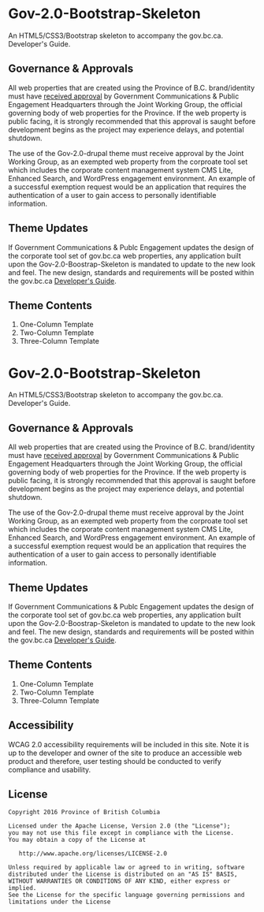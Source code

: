 # Gov-2.0-Bootstrap-Skeleton
An HTML5/CSS3/Bootstrap skeleton to accompany the gov.bc.ca. Developer's Guide.

## Governance & Approvals   
All web properties that are created using the Province of B.C. brand/identity must have [received approval](http://www2.gov.bc.ca/gov/content/about-gov-bc-ca/web-presence/web-property-governance) by Government Communications & Public Engagement Headquarters through the Joint Working Group, the official governing body of web properties for the Province.  If the web property is public facing, it is strongly recommended that this approval is saught before development begins as the project may experience delays, and potential shutdown.  

The use of the Gov-2.0-drupal theme must receive approval by the Joint Working Group, as an exempted web property from the corproate tool set which includes the corporate content management system CMS Lite, Enhanced Search, and WordPress engagement environment.  An example of a successful exemption request would be an application that requires the authentication of a user to gain access to personally identifiable information.  

## Theme Updates
If Government Communications & Publc Engagement updates the design of the corporate tool set of gov.bc.ca web properties, any application built upon the Gov-2.0-Boostrap-Skeleton is mandated to update to the new look and feel.  The new design, standards and requirements will be posted within the gov.bc.ca [Developer's Guide](http://www2.gov.bc.ca/gov/content/about-gov-bc-ca/web-presence/developers-guide).

## Theme Contents
1. One-Column Template
2. Two-Column Template
3. Three-Column Template

# Gov-2.0-Bootstrap-Skeleton
An HTML5/CSS3/Bootstrap skeleton to accompany the gov.bc.ca. Developer's Guide.

## Governance & Approvals   
All web properties that are created using the Province of B.C. brand/identity must have [received approval](http://www2.gov.bc.ca/gov/content/about-gov-bc-ca/web-presence/web-property-governance) by Government Communications & Public Engagement Headquarters through the Joint Working Group, the official governing body of web properties for the Province.  If the web property is public facing, it is strongly recommended that this approval is saught before development begins as the project may experience delays, and potential shutdown.  

The use of the Gov-2.0-drupal theme must receive approval by the Joint Working Group, as an exempted web property from the corproate tool set which includes the corporate content management system CMS Lite, Enhanced Search, and WordPress engagement environment.  An example of a successful exemption request would be an application that requires the authentication of a user to gain access to personally identifiable information.  

## Theme Updates
If Government Communications & Publc Engagement updates the design of the corporate tool set of gov.bc.ca web properties, any application built upon the Gov-2.0-Boostrap-Skeleton is mandated to update to the new look and feel.  The new design, standards and requirements will be posted within the gov.bc.ca [Developer's Guide](http://www2.gov.bc.ca/gov/content/about-gov-bc-ca/web-presence/developers-guide).

## Theme Contents
1. One-Column Template
2. Two-Column Template
3. Three-Column Template

## Accessibility
WCAG 2.0 accessibility requirements will be included in this site. Note it is up to the developer and owner of the site to produce an accessible web product and therefore, user testing should be conducted to verify compliance and usability.

## License

    Copyright 2016 Province of British Columbia

    Licensed under the Apache License, Version 2.0 (the "License");
    you may not use this file except in compliance with the License.
    You may obtain a copy of the License at 

       http://www.apache.org/licenses/LICENSE-2.0

    Unless required by applicable law or agreed to in writing, software
    distributed under the License is distributed on an "AS IS" BASIS,
    WITHOUT WARRANTIES OR CONDITIONS OF ANY KIND, either express or implied.
    See the License for the specific language governing permissions and
    limitations under the License
